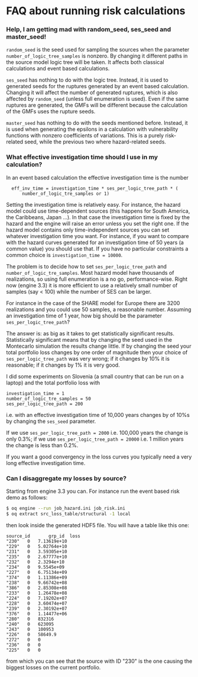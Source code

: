# FAQ about running risk calculations

### Help, I am getting mad with random_seed, ses_seed and master_seed!

`random_seed` is the seed used for sampling the sources
when the parameter `number_of_logic_tree_samples` is nonzero. By changing
it different paths in the source model logic tree will be taken. It
affects both classical calculations and event based calculations.

`ses_seed` has nothing to do with the logic tree. Instead, it is used to
generated seeds for the ruptures generated by an event based calculation.
Changing it will affect the number of generated ruptures, which is also
affected by `random_seed` (unless full enumeration is used). Even if the
same ruptures are generated, the GMFs will be different because the calculation
of the GMFs uses the rupture seeds.

`master_seed` has nothing to do with the seeds mentioned before. Instead,
it is used when generating the epsilons in a calculation with vulnerability
functions with nonzero coefficients of variations. This is a purely
risk-related seed, while the previous two where hazard-related seeds.

### What effective investigation time should I use in my calculation?

In an event based calculation the effective investigation time is the number

```
  eff_inv_time = investigation_time * ses_per_logic_tree_path * (
      number_of_logic_tre_samples or 1)
```

Setting the investigation time is relatively easy. For instance, the
hazard model could use time-dependent sources (this happens for
South America, the Caribbeans, Japan ...). In that case the
investigation time is fixed by the hazard and the engine will
raise an error unless you set the right one. If the hazard model
contains only time-independent sources you can set whatever
investigation time you want. For instance, if you want to compare
with the hazard curves generated for an investigation time of 50
years (a common value) you should use that. If you have no particular
constraints a common choice is `investigation_time = 10000`.

The problem is to decide how to set `ses_per_logic_tree_path` and
`number_of_logic_tre_samples`. Most hazard model have thousands
of realizations, so using full enumeration is a no go, performance-wise.
Right now (engine 3.3) it is more efficient to use a relatively small
number of samples (say < 100) while the number of SES can be larger.

For instance in the case of the SHARE model for Europe there are 3200
realizations and you could use 50 samples, a reasonable number. Assuming
an investigation time of 1 year, how big should be the parameter
`ses_per_logic_tree_path`?

The answer is: as big as it takes to get statistically significant results.
Statistically significant means that by changing the seed used in the
Montecarlo simulation the results change little. If by changing the seed
your total portfolio loss changes by one order of magnitude then your
choice of `ses_per_logic_tree_path` was very wrong; if it changes by 10%
it is reasonable; if it changes by 1% it is very good.

I did some experiments on Slovenia (a small country that can be run on a laptop)
and the total portfolio loss with
```
investigation_time = 1
number_of_logic_tre_samples = 50
ses_per_logic_tree_path = 200
```
i.e. with an effective investigation time of 10,000 years changes by
of 10%s by changing the `ses_seed` parameter.

If we use `ses_per_logic_tree_path = 2000` i.e. 100,000 years
the change is only 0.3%; if we use `ses_per_logic_tree_path = 20000`
i.e. 1 million years the change is less than 0.2%.

If you want a good convergency in the loss curves
you typically need a very long effective investigation time.


### Can I disaggregate my losses by source?

Starting from engine 3.3 you can. For instance run the event based risk
demo as follows:
```bash
$ oq engine --run job_hazard.ini job_risk.ini
$ oq extract src_loss_table/structural -1 local
```
then look inside the generated HDF5 file. You will have a table like this one:
```
source_id       grp_id  loss
"230"	0	7.13619e+10
"229"	0	5.02764e+10
"231"	0	3.59305e+10
"235"	0	2.67777e+10
"232"	0	2.3294e+10
"234"	0	9.5545e+09
"227"	0	6.75134e+09
"374"	0	1.11386e+09
"238"	0	9.66742e+08
"386"	0	2.85308e+08
"233"	0	1.26478e+08
"224"	0	7.19202e+07
"228"	0	3.60474e+07
"239"	0	2.30192e+07
"376"	0	1.14477e+06
"280"	0	832316
"240"	0	623095
"243"	0	100953
"226"	0	58649.9
"272"	0	0
"236"	0	0
"225"	0	0
```
from which you can see that the source with ID "230" is the one
causing the biggest losses on the current portfolio.

